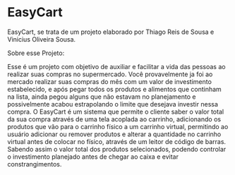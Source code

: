 # EasyCart
EasyCart, se trata de um projeto elaborado por Thiago Reis de Sousa e Vinicius Oliveira Sousa.

Sobre esse Projeto:

Esse é um projeto com objetivo de auxiliar e facilitar a vida das pessoas ao realizar suas compras no supermercado. 
Você provavelmente ja foi ao mercado realizar suas compras do mês com um valor de investimento estabelecido, e após pegar todos os produtos e alimentos que continham na lista, ainda pegou alguns que não estavam no planejamento e possivelmente acabou estrapolando o limite que desejava investir nessa compra. 
O EasyCart é um sistema que permite o cliente saber o valor total da sua compra através de uma tela acoplada ao carrinho, adicionando os produtos que vão para o carrinho físico a um carrinho virtual, permitindo ao usuário adicionar ou remover produtos e alterar a quantidade no carrinho virtual antes de colocar no físico, através de um leitor de código de barras.
Sabendo assim o valor total dos produtos selecionados, podendo controlar o investimento planejado antes de chegar ao caixa e evitar constrangimentos.

